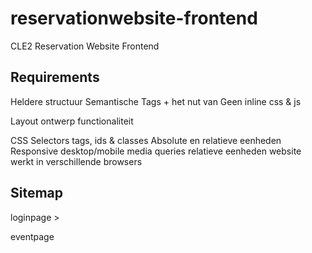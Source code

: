 # reservationwebsite-frontend
CLE2 Reservation Website Frontend

## Requirements

Heldere structuur
Semantische Tags + het nut van
Geen inline css & js

Layout ontwerp
functionaliteit

CSS Selectors
tags, ids & classes
Absolute en relatieve eenheden
Responsive
desktop/mobile
media queries
relatieve eenheden
website werkt in verschillende browsers

## Sitemap

loginpage >

eventpage
